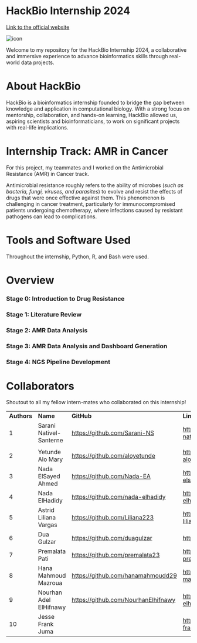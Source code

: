 # HackBio Internship 2024

[Link to the official website](https://thehackbio.com/)

![icon](https://github.com/user-attachments/assets/e5898106-82fb-4b0b-b252-e50282ee5706)

Welcome to my repository for the HackBio Internship 2024, a collaborative and immersive experience to advance bioinformatics skills through real-world data projects.


# About HackBio

HackBio is a bioinformatics internship founded to bridge the gap between knowledge and application in computational biology. With a strong focus on mentorship, collaboration, and hands-on learning, HackBio allowed us, aspiring scientists and bioinformaticians, to work on significant projects with real-life implications.


# Internship Track: AMR in Cancer

For this project, my teammates and I worked on the Antimicrobial Resistance (AMR) in Cancer track.

Antimicrobial resistance roughly refers to the ability of microbes (_such as bacteria, fungi, viruses, and parasites_) to evolve and resist the effects of drugs that were once effective against them. This phenomenon is challenging in cancer treatment, particularly for immunocompromised patients undergoing chemotherapy, where infections caused by resistant pathogens can lead to complications.


# Tools and Software Used

Throughout the internship, Python, R, and Bash were used.


# Overview

### Stage 0: Introduction to Drug Resistance

### Stage 1: Literature Review

### Stage 2: AMR Data Analysis

### Stage 3: AMR Data Analysis and Dashboard Generation

### Stage 4: NGS Pipeline Development

# Collaborators

Shoutout to all my fellow intern-mates who collaborated on this internship!

|             |                         |                                       |                                                                                  |
| ----------- | ----------------------- | ------------------------------------- | -------------------------------------------------------------------------------- |
| **Authors** | **Name**                | **GitHub**                            | **LinkedIn**                                                                     |
| 1           | Sarani Nativel-Santerne | <https://github.com/Sarani-NS>        | <https://ww.linkedin.com/in/sarani-nativel-santerne>    
                         |
| 2           | Yetunde Alo Mary        | <https://github.com/aloyetunde>       | <https://www.linkedin.com/in/yetunde-alo-mary>                                   |
| 3           | Nada ElSayed Ahmed      | <https://github.com/Nada-EA>          | <https://www.linkedin.com/in/nada-elsayed-ahmed>                                 |
| 4           | Nada ElHadidy           | <https://github.com/nada-elhadidy>    | <https://www.linkedin.com/in/nada-elhadidy>                                      |
| 5           | Astrid Liliana Vargas   | <https://github.com/Liliana223>       | <https://www.linkedin.com/in/astrid-liliana-vargas>                              |
| 6           | Dua Gulzar              | <https://github.com/duagulzar>        | <http://linkedin.com/in/dua-gulzar>                                              |
| 7           | Premalata Pati          | <https://github.com/premalata23>      | <https://www.linkedin.com/in/dr-premalata-pati>                                  |
| 8           | Hana Mahmoud Mazroua    | <https://github.com/hanamahmoudd29>   | <https://www.linkedin.com/in/hana-mazroua>                                       |
| 9           | Nourhan Adel ElHifnawy  | <https://github.com/NourhanElhifnawy> | <https://www.linkedin.com/in/nourhan-elhifnawy>                                  |
| 10          | Jesse Frank Juma        |                                       | <https://www.linkedin.com/in/jesse-frank-juma>                                   |

 

 
